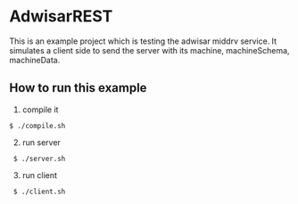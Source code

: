 # AdwisarREST

This is an example project which is testing the adwisar middrv service.  It simulates a client side to send the server with its machine, machineSchema, machineData. 

## How to run this example
 1. compile it 
  ```
  $ ./compile.sh
  ```
 2. run server
  ```
   $ ./server.sh
  ```
 3. run client
  ```
   $ ./client.sh
  ```
   
   


